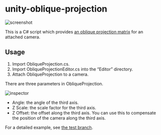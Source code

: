 unity-oblique-projection
========================

![screenshot](https://github.com/keijiro/unity-oblique-projection/raw/gh-pages/screenshot.png)

This is a C# script which provides [an oblique projection matrix](http://en.wikipedia.org/wiki/Oblique_projection) for an attached camera.

Usage
-----

1. Import ObliqueProjection.cs.
1. Import ObliqueProjectionEditor.cs into the “Editor” directory.
1. Attach ObliqueProjection to a camera.

There are three parameters in ObliqueProjection.

![inspector](https://github.com/keijiro/unity-oblique-projection/raw/gh-pages/inspector.png)

- Angle: the angle of the third axis.
- Z Scale: the scale factor for the third axis.
- Z Offset: the offset along the third axis. You can use this to
  compensate the position of the camera along the third axis.

For a detailed example, see [the test branch](https://github.com/keijiro/unity-oblique-projection/tree/test).
